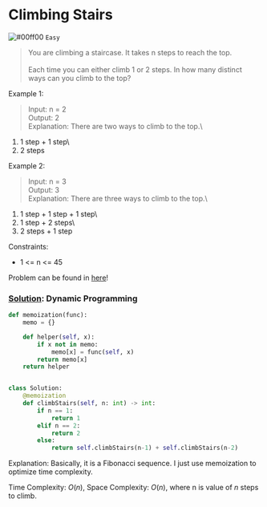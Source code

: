 # Climbing Stairs
![#00ff00](https://placehold.co/1x1/00ff00/00ff00.png) `Easy`

> You are climbing a staircase. It takes n steps to reach the top. <br><br>
Each time you can either climb 1 or 2 steps. In how many distinct ways can you climb to the top?


Example 1:

> Input: n = 2\
Output: 2\
Explanation: There are two ways to climb to the top.\
1. 1 step + 1 step\
2. 2 steps

Example 2:

> Input: n = 3\
Output: 3\
Explanation: There are three ways to climb to the top.\
1. 1 step + 1 step + 1 step\
2. 1 step + 2 steps\
3. 2 steps + 1 step

Constraints:
- 1 <= n <= 45

Problem can be found in [here](https://leetcode.com/problems/climbing-stairs)!

### [Solution](/Dynamic%20Programming/70-ClimbingStairs/solution.py): Dynamic Programming

```python
def memoization(func):
    memo = {}

    def helper(self, x):
        if x not in memo:
            memo[x] = func(self, x)
        return memo[x]
    return helper


class Solution:
    @memoization
    def climbStairs(self, n: int) -> int:
        if n == 1:
            return 1
        elif n == 2:
            return 2
        else:
            return self.climbStairs(n-1) + self.climbStairs(n-2)
```

Explanation: Basically, it is a Fibonacci sequence. I just use memoization to optimize time complexity.

Time Complexity: $O(n)$, Space Complexity: $O(n)$, where n is value of $n$ steps to climb.
